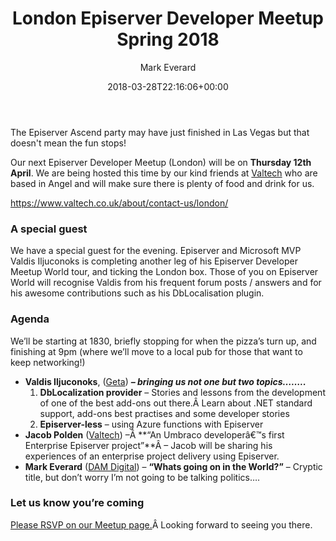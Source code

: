 ﻿---
title: London Episerver Developer Meetup Spring 2018
date: 2018-03-28T22:16:06+00:00
author: Mark Everard
layout: post
color: rgb(0,0,0)
permalink: /2018/03/28/london-episerver-developer-meetup-spring-2018/
dsq_thread_id:
  - "6582289653"
categories:
  - Episerver
---
The Episerver Ascend party may have just finished in Las Vegas but that doesn't mean the fun stops!

Our next Episerver Developer Meetup (London) will be on **Thursday 12th April**. We are being hosted this time by our kind friends at [Valtech](https://www.valtech.co.uk/) who are based in Angel and will make sure there is plenty of food and drink for us.

<a class="link" title="https://www.valtech.co.uk/about/contact-us/london/" href="https://www.valtech.co.uk/about/contact-us/london/" target="__blank">https://www.valtech.co.uk/about/contact-us/london/</a>

### A special guest

We have a special guest for the evening. Episerver and Microsoft MVP Valdis Iljuconoks is completing another leg of his Episerver Developer Meetup World tour, and ticking the London box. Those of you on Episerver World will recognise Valdis from his frequent forum posts / answers and for his awesome contributions such as his DbLocalisation plugin.

### Agenda
We&#8217;ll be starting at 1830, briefly stopping for when the pizza&#8217;s turn up, and finishing at 9pm (where we&#8217;ll move to a local pub for those that want to keep networking!)

  * **Valdis Iljuconoks**, ([Geta](https://getadigital.com/people/valdis-iljuconoks/)) **_&#8211; bringing us not one but two topics&#8230;&#8230;.._** 
      1. **DbLocalization provider** &#8211; Stories and lessons from the development of one of the best add-ons out there.Â Learn about .NET standard support, add-ons best practises and some developer stories
      2. **Episerver-less** &#8211; using Azure functions with Episerver
  * **Jacob Polden** ([Valtech](https://www.valtech.co.uk/)) &#8211;Â **&#8220;An Umbraco developerâ€™s first Enterprise Episerver project&#8221;**Â &#8211; Jacob will be sharing his experiences of an enterprise project delivery using Episerver.
  * **Mark Everard** ([DAM Digital](https://damdigital.com/)) &#8211; **&#8220;Whats going on in the World?&#8221;** &#8211; Cryptic title, but don&#8217;t worry I&#8217;m not going to be talking politics&#8230;.

### Let us know you&#8217;re coming

[Please RSVP on our Meetup page.](https://www.meetup.com/EPiServer-London/events/248902435/)Â Looking forward to seeing you there.